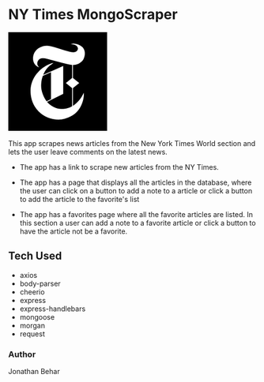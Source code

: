 # NY Times MongoScraper

<img src="./public/assets/images/nyt.png" alt="NY Times Logo">

This app scrapes news articles from the New York Times World section and lets the user leave comments on the latest news.

-   The app has a link to scrape new articles from the NY Times.

-   The app has a page that displays all the articles in the database, where the user can
    click on a button to add a note to a article or click a button to add the article to the
    favorite's list

-   The app has a favorites page where all the favorite articles are listed. In this
    section a user can add a note to a favorite article or click a button to have the
    article not be a favorite.

## Tech Used

-   axios
-   body-parser
-   cheerio
-   express
-   express-handlebars
-   mongoose
-   morgan
-   request

### Author

Jonathan Behar
